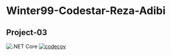 # Winter99-Codestar-Reza-Adibi
## Project-03
![.NET Core](https://github.com/Star-Academy/Winter99-Codestar-Reza-Adibi/workflows/build/badge.svg)
[![codecov](https://codecov.io/gh/Star-Academy/Winter99-Codestar-Reza-Adibi/branch/master/graph/badge.svg)](https://codecov.io/gh/Star-Academy/Winter99-Codestar-Reza-Adibi)
